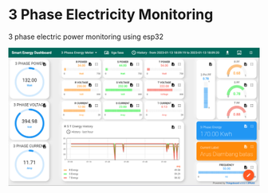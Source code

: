 # 3 Phase Electricity Monitoring
3 phase electric power monitoring using esp32

![Alternate image text](Dashboard.png)

